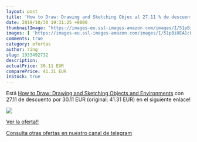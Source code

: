 ```yaml
---
layout: post
title: 'How to Draw: Drawing and Sketching Objec al 27.11 % de descuento'
date: 2019/10/30 19:31:25 +0000
thumbnailImage: 'https://images-eu.ssl-images-amazon.com/images/I/51pBiUEA1cL._SL200_.jpg'
images: [ 'https://images-eu.ssl-images-amazon.com/images/I/51pBiUEA1cL._SL200_.jpg' ]
comments: true
category: ofertas
author: ring
slug: 1933492732
description:
actualPrice: 30.11 EUR
comparePrice: 41.31 EUR
inStock: true
---
```


Está [How to Draw: Drawing and Sketching Objects and Environments](https://www.amazon.com/dp/1933492732/?tag=redken08-20) con 27.11 de descuento por 30.11 EUR (original: 41.31 EUR) en el siguiente enlace!

[![](https://images-eu.ssl-images-amazon.com/images/I/51pBiUEA1cL._SL200_.jpg)](https://www.amazon.com/dp/1933492732/?tag=redken08-20)

[Ver la oferta!!](https://www.amazon.com/dp/1933492732/?tag=redken08-20)

[Consulta otras ofertas en nuestro canal de telegram](https://t.me/s/ofertas25)
